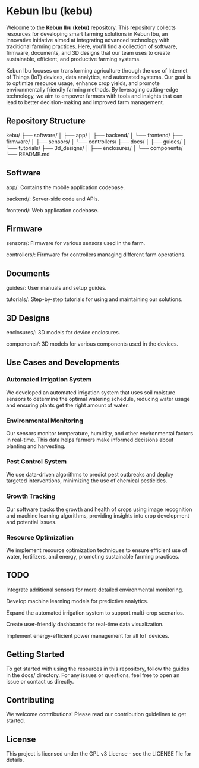 # Kebun Ibu (kebu)

Welcome to the **Kebun Ibu (kebu)** repository. This repository collects resources for developing smart farming solutions in Kebun Ibu, an innovative initiative aimed at integrating advanced technology with traditional farming practices. Here, you'll find a collection of software, firmware, documents, and 3D designs that our team uses to create sustainable, efficient, and productive farming systems.

Kebun Ibu focuses on transforming agriculture through the use of Internet of Things (IoT) devices, data analytics, and automated systems. Our goal is to optimize resource usage, enhance crop yields, and promote environmentally friendly farming methods. By leveraging cutting-edge technology, we aim to empower farmers with tools and insights that can lead to better decision-making and improved farm management.

## Repository Structure
<!-- TREEVIEW START -->
kebu/
├── software/
│   ├── app/
│   ├── backend/
│   └── frontend/
├── firmware/
│   ├── sensors/
│   └── controllers/
├── docs/
│   ├── guides/
│   └── tutorials/
├── 3d_designs/
│   ├── enclosures/
│   └── components/
└── README.md
<!-- TREEVIEW END -->

## Software
app/: Contains the mobile application codebase.

backend/: Server-side code and APIs.

frontend/: Web application codebase.

## Firmware
sensors/: Firmware for various sensors used in the farm.

controllers/: Firmware for controllers managing different farm operations.

## Documents
guides/: User manuals and setup guides.

tutorials/: Step-by-step tutorials for using and maintaining our solutions.

## 3D Designs
enclosures/: 3D models for device enclosures.

components/: 3D models for various components used in the devices.

## Use Cases and Developments
### Automated Irrigation System

We developed an automated irrigation system that uses soil moisture sensors to determine the optimal watering schedule, reducing water usage and ensuring plants get the right amount of water.

### Environmental Monitoring

Our sensors monitor temperature, humidity, and other environmental factors in real-time. This data helps farmers make informed decisions about planting and harvesting.

### Pest Control System

We use data-driven algorithms to predict pest outbreaks and deploy targeted interventions, minimizing the use of chemical pesticides.

### Growth Tracking

Our software tracks the growth and health of crops using image recognition and machine learning algorithms, providing insights into crop development and potential issues.

### Resource Optimization

We implement resource optimization techniques to ensure efficient use of water, fertilizers, and energy, promoting sustainable farming practices.

## TODO
Integrate additional sensors for more detailed environmental monitoring.

Develop machine learning models for predictive analytics.

Expand the automated irrigation system to support multi-crop scenarios.

Create user-friendly dashboards for real-time data visualization.

Implement energy-efficient power management for all IoT devices.

## Getting Started
To get started with using the resources in this repository, follow the guides in the docs/ directory. For any issues or questions, feel free to open an issue or contact us directly.

## Contributing
We welcome contributions! Please read our contribution guidelines to get started.

## License
This project is licensed under the GPL v3 License - see the LICENSE file for details.
